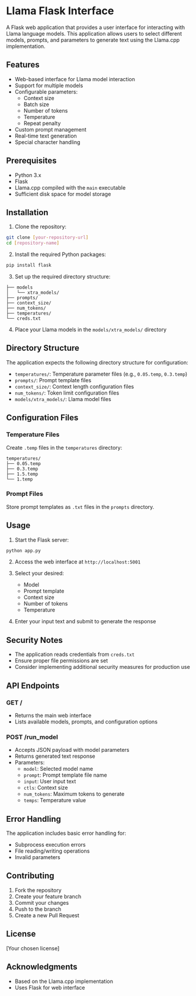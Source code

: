 # Llama Flask Interface

A Flask web application that provides a user interface for interacting with Llama language models. This application allows users to select different models, prompts, and parameters to generate text using the Llama.cpp implementation.

## Features

- Web-based interface for Llama model interaction
- Support for multiple models
- Configurable parameters:
  - Context size
  - Batch size
  - Number of tokens
  - Temperature
  - Repeat penalty
- Custom prompt management
- Real-time text generation
- Special character handling

## Prerequisites

- Python 3.x
- Flask
- Llama.cpp compiled with the `main` executable
- Sufficient disk space for model storage

## Installation

1. Clone the repository:
```bash
git clone [your-repository-url]
cd [repository-name]
```

2. Install the required Python packages:
```bash
pip install flask
```

3. Set up the required directory structure:
```
├── models
│   └── xtra_models/
├── prompts/
├── context_size/
├── num_tokens/
├── temperatures/
└── creds.txt
```

4. Place your Llama models in the `models/xtra_models/` directory

## Directory Structure

The application expects the following directory structure for configuration:

- `temperatures/`: Temperature parameter files (e.g., `0.05.temp`, `0.3.temp`)
- `prompts/`: Prompt template files
- `context_size/`: Context length configuration files
- `num_tokens/`: Token limit configuration files
- `models/xtra_models/`: Llama model files

## Configuration Files

### Temperature Files
Create `.temp` files in the `temperatures` directory:
```
temperatures/
├── 0.05.temp
├── 0.3.temp
├── 1.5.temp
└── 1.temp
```

### Prompt Files
Store prompt templates as `.txt` files in the `prompts` directory.

## Usage

1. Start the Flask server:
```bash
python app.py
```

2. Access the web interface at `http://localhost:5001`

3. Select your desired:
   - Model
   - Prompt template
   - Context size
   - Number of tokens
   - Temperature

4. Enter your input text and submit to generate the response

## Security Notes

- The application reads credentials from `creds.txt`
- Ensure proper file permissions are set
- Consider implementing additional security measures for production use

## API Endpoints

### GET /
- Returns the main web interface
- Lists available models, prompts, and configuration options

### POST /run_model
- Accepts JSON payload with model parameters
- Returns generated text response
- Parameters:
  - `model`: Selected model name
  - `prompt`: Prompt template file name
  - `input`: User input text
  - `ctls`: Context size
  - `num_tokens`: Maximum tokens to generate
  - `temps`: Temperature value

## Error Handling

The application includes basic error handling for:
- Subprocess execution errors
- File reading/writing operations
- Invalid parameters

## Contributing

1. Fork the repository
2. Create your feature branch
3. Commit your changes
4. Push to the branch
5. Create a new Pull Request

## License

[Your chosen license]

## Acknowledgments

- Based on the Llama.cpp implementation
- Uses Flask for web interface

